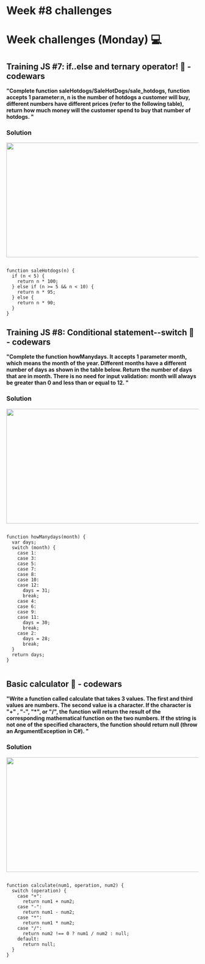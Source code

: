 <h1>Week #8 challenges</h1>
<h1>Week challenges (Monday) 💻</h1>
<h2>Training JS #7: if..else and ternary operator! 🤖 - codewars</h2>
<b>"Complete function saleHotdogs/SaleHotDogs/sale_hotdogs, function accepts 1 parameter:n, n is the number of hotdogs a customer will buy, different numbers have different prices (refer to the following table), return how much money will the customer spend to buy that number of hotdogs.
  "</b>
<h3>Solution</h3>

<img src="https://github.com/drewbydiego/core-code-from-scratch-readme/assets/76753050/ed927a47-06d0-4502-8554-a2db335294e0" alt="" width="600" height="300">

~~~

function saleHotdogs(n) {
  if (n < 5) {
    return n * 100;
  } else if (n >= 5 && n < 10) {
    return n * 95;
  } else {
    return n * 90;
  }
}

~~~


<h2>Training JS #8: Conditional statement--switch 🤖 - codewars</h2>
<b>"Complete the function howManydays. It accepts 1 parameter month, which means the month of the year. Different months have a different number of days as shown in the table below. Return the number of days that are in month. There is no need for input validation: month will always be greater than 0 and less than or equal to 12.
  "</b>
<h3>Solution</h3>

<img src="https://github.com/drewbydiego/core-code-from-scratch-readme/assets/76753050/ad0b2cfa-f740-4dbc-9ee2-74b0d8725bf0" alt="" width="600" height="300">

~~~

function howManydays(month) {
  var days;
  switch (month) {
    case 1:
    case 3:
    case 5:
    case 7:
    case 8:
    case 10:
    case 12:
      days = 31;
      break;
    case 4:
    case 6:
    case 9:
    case 11:
      days = 30;
      break;
    case 2:
      days = 28;
      break;
  }
  return days;
}


~~~



<h2>Basic calculator 🤖 - codewars</h2>
<b>"Write a function called calculate that takes 3 values. The first and third values are numbers. The second value is a character. If the character is "+" , "-", "*", or "/", the function will return the result of the corresponding mathematical function on the two numbers. If the string is not one of the specified characters, the function should return null (throw an ArgumentException in C#).
  "</b>
<h3>Solution</h3>

<img src="https://github.com/drewbydiego/core-code-from-scratch-readme/assets/76753050/c335462c-b432-494f-a277-31463789dc3c" alt="" width="600" height="300">

~~~

function calculate(num1, operation, num2) {
  switch (operation) {
    case "+":
      return num1 + num2;
    case "-":
      return num1 - num2;
    case "*":
      return num1 * num2;
    case "/":
      return num2 !== 0 ? num1 / num2 : null;
    default:
      return null;
  }
}


~~~
